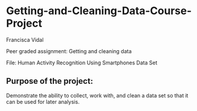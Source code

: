 # Getting-and-Cleaning-Data-Course-Project
Francisca Vidal

Peer graded assignment: Getting and cleaning data 

File: Human Activity Recognition Using Smartphones Data Set

## Purpose of the project: 
Demonstrate the ability to collect, work with, and clean a data set so that it can be used for later analysis. 

